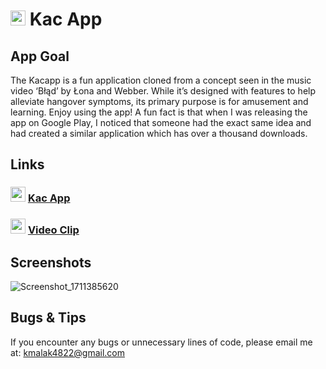 # <img src='https://play-lh.googleusercontent.com/42FrHN3A5sZWWMbX3M5FaMxgdp6vYJ_APbuIub5I98WgB_kRYa7mIw__QHXIr6bjgNM=w240-h480-rw' width='24'>  Kac App

## App Goal
The Kacapp is a fun application cloned from a concept seen in the music video ‘Błąd’ by Łona and Webber. While it’s designed with features to help alleviate hangover symptoms, its primary purpose is for amusement and learning. Enjoy using the app! A fun fact is that when I was releasing the app on Google Play, I noticed that someone had the exact same idea and had created a similar application which has over a thousand downloads.

## Links
### <img src='https://cdn-icons-png.flaticon.com/512/732/732208.png' width='24'> [Kac App](https://play.google.com/store/apps/details?id=com.malak.kacapp&hl=en&gl=US)

### <img src='https://cdn-icons-png.flaticon.com/512/1384/1384060.png' width='24'>  [Video Clip](https://www.youtube.com/watch?v=H-IVzFIRSVE&t=139s&ab_channel=DobrzewieszNagrania)

## Screenshots
![Screenshot_1711385620](https://github.com/malak4822/KacApp/assets/71153710/0d45dff0-8062-4e4c-a9eb-4194b4376ccb)

## Bugs & Tips
If you encounter any bugs or unnecessary lines of code, please email me at: kmalak4822@gmail.com


